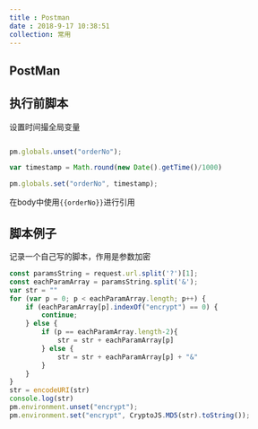 ```yaml
---
title : Postman
date : 2018-9-17 10:38:51
collection: 常用
---
```


## PostMan

## 执行前脚本

设置时间撮全局变量

```javascript

pm.globals.unset("orderNo");

var timestamp = Math.round(new Date().getTime()/1000)

pm.globals.set("orderNo", timestamp);

```

在body中使用`{{orderNo}}`进行引用

## 脚本例子

记录一个自己写的脚本，作用是参数加密

```javascript
const paramsString = request.url.split('?')[1];
const eachParamArray = paramsString.split('&');
var str = ""
for (var p = 0; p < eachParamArray.length; p++) {
    if (eachParamArray[p].indexOf("encrypt") == 0) {
        continue;
    } else {
        if (p == eachParamArray.length-2){
            str = str + eachParamArray[p]
        } else {
            str = str + eachParamArray[p] + "&"
        }
    }
}
str = encodeURI(str)
console.log(str)
pm.environment.unset("encrypt");
pm.environment.set("encrypt", CryptoJS.MD5(str).toString());
```